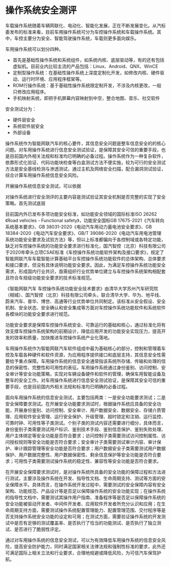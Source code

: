 # 操作系统安全测评

车载操作系统随着车辆网联化、电动化、智能化发展，正在不断发展变化。从汽标委发布的标准来看，目前车用操作系统可分为车控操作系统和车载操作系统。其中，车控主要分为安全、智能驾驶操作系统，车载则更多面向娱乐。

车用操作系统可以划分四种。
- 首先是基础性操作系统和系统组件，如系统内核、底层驱动等，有的还有包括虚拟机。目前业内比较主流的产品包括：Linux、Android、QNX、WinCE
- 定制型操作系统：在基础性操作系统上深度定制化开发，如修改内核、硬件驱动、运行时环境、应用程序框架等。
- ROM行操作系统：基于基础性操作系统限定制开发，不涉及内核更改，一般只修改应用程序。
- 手机映射系统，即把手机屏幕内容映射到中空，整合地图、音乐、社交软件


安全测试分为：
- 硬件层安全
- 系统软件层安全
- 外部设备


操作系统作为智能网联汽车的核心要件，其信息安全问题是整车信息安全的的核心问题。对车用操作系统进行信息安全测试验证，是保障其安全可信的重要手段，也是目前国内外相关法规和标准均已明确的必备过程。操作系统作为一种复杂软件，依靠形式化验证、代码功能块检查等白盒测试方法不便实施，较为可行的安全测试方法是安全基线检测与渗透测试，通过主机及网络安全扫描，配合漏洞测试验证，综合计算车用操作系统信息安全风险。

开展操作系统信息安全测试，可以依据


对操作系统进行安全测评的主要内容是测试验证其安全机制是否完整的实现了安全策略。首先测试底层


目前国内外已发布多项功能安全标准，如功能安全领域的国际标准ISO 26262《Road vehicles - Functional safety》，功能安全国标GB 17675-2021《汽车转向系统基本要求》、GB 38031-2020《电动汽车用动力蓄电池安全要求》、GB 18384-2020《电动汽车安全要求》、GB/T 39086-2020《电动汽车用电池管理系统功能安全要求及试验方法》等，但以上标准都偏向于各控制域或各特定功能，缺乏对车控操作系统的功能安全要求进行标准化，国汽智控（北京）科技有限公司于2020年牵头立项CSAE标准《车控操作系统功能软件架构及接口要求》，规定了智能网联汽车车载智能计算基础平台车控操作系统功能软件的总体架构、总体要求和接口要求，但没有具体说明功能安全要求。因此，为满足车控操作系统功能安全需求，形成国内行业共识，亟需组织行业优势单位建立与车控操作系统架构相配套且符合车规级功能安全要求的技术标准规范。

《智能网联汽车 车控操作系统功能安全技术要求》由清华大学苏州汽车研究院（相城）、国汽智控（北京）科技有限公司牵头，联合清华大学、华为、地平线、蔚来汽车、普华、博世、高通等行业优势单位共同制定。该标准从安全假设、安全机制、安全状态、安全确认和安全集成等方面对车控操作系统功能软件和系统软件各模块的功能安全要求进行规范。

功能安全要求是保障车控操作系统安全、可靠运行的基础和核心，通过标准化将有效支撑车控操作系统架构的前期设计，降低应用开发的功能安全实现压力，提高开发的效率和质量，加快推进车控操作系统产业化落地。




车用操作系统作为智能网联汽车软件组成中最为基础核心的部分，控制和管理着车控及车载各种硬件和软件资源，为应用程序提供接口和底层支持，其信息安全性需要给予重点保障。车用操作系统的信息安全通常指该系统所存储、传输和处理的信息的保密性、完整性和可用性的表征。车用操作系统通过身份鉴别、访问控制、安全审计等安全功能策略，实现对车辆设备硬件和软件的管理，确保车用智能设备及整车的安全工作。对车用操作系统进行信息安全测试验证，是保障其安全可信的重要手段，也是目前国内外相关法规和标准均已明确的必备过程。

面向车用操作系统的信息安全测试，主要包括两类：一是安全功能要求测试；二是安全保障要求测试。在开展安全功能要求测试时，根据操作系统应具备的安全功能，开展身份鉴别、访问控制、安全审计、用户数据安全、数据安全、存储介质管理、应用软件安全管理、运行安全保护、升级管理、超时锁定和注销、运行监控、可靠时钟、可用性等子类测试。个别子类的测试内容还需要进行细分，具体而言，身份鉴别子类需要测试用户标识、鉴别技术手段、鉴别信息保护、鉴别失败处理、用户主体绑定等安全功能是否符合要求；访问控制子类需要测试访问控制属性、访问授权规则等安全功能是否符合要求；安全审计子类需要测试审计内容、审计保护、审计跟踪管理等安全功能是否符合要求；用户数据安全子类需要测试用户数据保护、用户数据完整性、用户数据保密性、剩余信息保护等安全功能是否符合要求；可用性子类需要测试操作系统的稳定性、兼容性等安全功能是否符合要求。

在开展安全保障要求测试时，是对操作系统所具备的安全功能的保障过程和方法进行测试，主要涉及操作系统在开发、指导性文档、生命周期支持、测试等方面的安全保障水平。具体而言，在操作系统开发过程中，需要测试的安全保障内容有安全架构、功能规范、产品设计等是否足以保障操作系统的安全功能实现；在操作系统的指导性文档中，需要测试其操作用户指南、准备程序等是否足以保障操作系统的安全功能被驱动开发者、中间件开发者、应用软件开发者所充分认识和应用；在生命周期支持方面，需要测试操作系统配置管理能力、配置管理范围、交付程序等是否支持操作系统安全功能的设定和可用；在测试方面，需要验证操作系统的开发测试中是否有足够的测试覆盖率、是否执行了恰当的功能测试、是否执行了独立测试、是否进行了脆弱性评定。

通过对车用操作系统的信息安全测试，可以为有效降低车用操作系统的信息安全风险，提高安全防护能力，同时满足国家相关法律法规和强制性标准的要求，此外还可满足国际上相关立法和行业要求，合理地规避或降低风险，为可信汽车保驾护航。